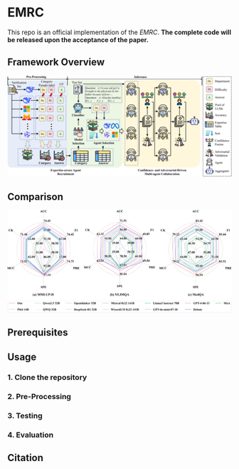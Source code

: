 # EMRC

This repo is an official implementation of the *EMRC*.
**The complete code will be released upon the acceptance of the paper.**

## Framework Overview
![architecture](Fig/Fig_Method7_01.png)

## Comparison
![LD](Fig/Fig_ld4_01.png)

## Prerequisites

## Usage
### 1. Clone the repository

### 2. Pre-Processing

### 3. Testing
### 4. Evaluation

## Citation

